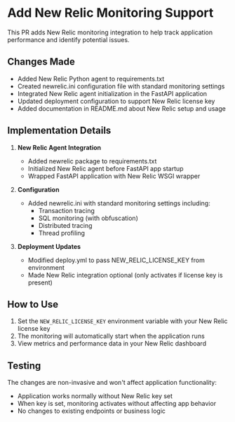 # Add New Relic Monitoring Support

This PR adds New Relic monitoring integration to help track application performance and identify potential issues.

## Changes Made

- Added New Relic Python agent to requirements.txt
- Created newrelic.ini configuration file with standard monitoring settings
- Integrated New Relic agent initialization in the FastAPI application
- Updated deployment configuration to support New Relic license key
- Added documentation in README.md about New Relic setup and usage

## Implementation Details

1. **New Relic Agent Integration**
   - Added newrelic package to requirements.txt
   - Initialized New Relic agent before FastAPI app startup
   - Wrapped FastAPI application with New Relic WSGI wrapper

2. **Configuration**
   - Added newrelic.ini with standard monitoring settings including:
     - Transaction tracing
     - SQL monitoring (with obfuscation)
     - Distributed tracing
     - Thread profiling

3. **Deployment Updates**
   - Modified deploy.yml to pass NEW_RELIC_LICENSE_KEY from environment
   - Made New Relic integration optional (only activates if license key is present)

## How to Use

1. Set the `NEW_RELIC_LICENSE_KEY` environment variable with your New Relic license key
2. The monitoring will automatically start when the application runs
3. View metrics and performance data in your New Relic dashboard

## Testing

The changes are non-invasive and won't affect application functionality:
- Application works normally without New Relic key set
- When key is set, monitoring activates without affecting app behavior
- No changes to existing endpoints or business logic
